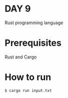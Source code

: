 # DAY 9

Rust programming language

# Prerequisites

Rust and Cargo

# How to run

```bash
$ cargo run input.txt
```
